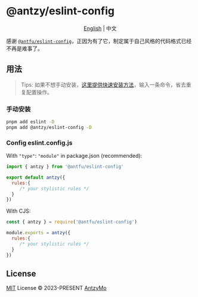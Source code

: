 
# @antzy/eslint-config

<p align="center">
<a href="https://github.com/AntzyMo/eslint-config">English</a> | 中文
</p>

感谢 [`@antfu/eslint-config`](https://github.com/antfu/eslint-config)，正因为有了它，制定属于自己风格的代码格式已经不再是难事了。

## 用法

> Tips: 如果不想手动安装，[这里提供快速安装方法](https://github.com/AntzyMo/ieslint-cli)，输入一条命令，省去重复配置操作。


### 手动安装
```bash
pnpm add eslint -D
pnpm add @antzy/eslint-config -D
```

### Config eslint.config.js
With `"type"`: `"module"` in package.json (recommended):
```js
import { antzy } from '@antfu/eslint-config'

export default antzy({
  rules:{
     /* your stylistic rules */
  }
})
```

With CJS:
```js
const { antzy } = require('@antfu/eslint-config')

module.exports = antzy({
  rules:{
     /* your stylistic rules */
  }
})

```

## License
[MIT](./LICENSE) License &copy; 2023-PRESENT [AntzyMo](https://github.com/AntzyMo)


